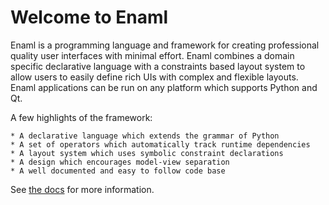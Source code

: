 Welcome to Enaml
================

Enaml is a programming language and framework for creating professional quality
user interfaces with minimal effort. Enaml combines a domain specific declarative language with a constraints based layout system to allow users to easily define
rich UIs with complex and flexible layouts. Enaml applications can be run on any
platform which supports Python and Qt.

A few highlights of the framework:

    * A declarative language which extends the grammar of Python
    * A set of operators which automatically track runtime dependencies
    * A layout system which uses symbolic constraint declarations
    * A design which encourages model-view separation
    * A well documented and easy to follow code base

See [the docs](http://nucleic.github.io/enaml/docs) for more information.
